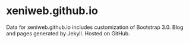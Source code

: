 xeniweb.github.io
========

Data for xeniweb.github.io includes customization of Bootstrap 3.0. Blog and pages generated by Jekyll. Hosted on GitHub.

